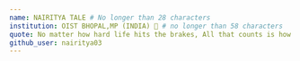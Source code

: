 ```yaml
---
name: NAIRITYA TALE # No longer than 28 characters
institution: OIST BHOPAL,MP (INDIA) 🚩 # no longer than 58 characters
quote: No matter how hard life hits the brakes, All that counts is how you control it at the moment from behind the wheels. # no longer than 100 characters, avoid using quotes(") to guarantee the format remains the same.
github_user: nairitya03
---
```

